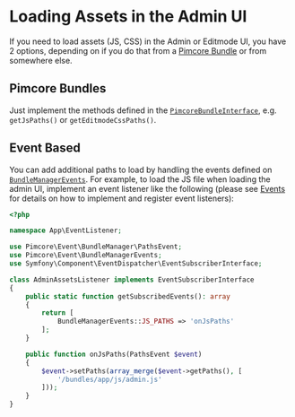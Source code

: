 # Loading Assets in the Admin UI

If you need to load assets (JS, CSS) in the Admin or Editmode UI, you have 2 options, depending on if you do that from a
[Pimcore Bundle](./05_Pimcore_Bundles) or from somewhere else.

## Pimcore Bundles

Just implement the methods defined in the [`PimcoreBundleInterface`](https://github.com/pimcore/pimcore/blob/11.x/lib/Extension/Bundle/PimcoreBundleInterface.php),
e.g. `getJsPaths()` or `getEditmodeCssPaths()`.

## Event Based

You can add additional paths to load by handling the events defined on [`BundleManagerEvents`](https://github.com/pimcore/pimcore/blob/11.x/lib/Event/BundleManagerEvents.php).
For example, to load the JS file when loading the admin UI, implement an event listener like the following (please see
[Events](../../20_Extending_Pimcore/11_Event_API_and_Event_Manager.md) for details on how to implement and register event
listeners): 

```php
<?php

namespace App\EventListener;

use Pimcore\Event\BundleManager\PathsEvent;
use Pimcore\Event\BundleManagerEvents;
use Symfony\Component\EventDispatcher\EventSubscriberInterface;

class AdminAssetsListener implements EventSubscriberInterface
{
    public static function getSubscribedEvents(): array
    {
        return [
            BundleManagerEvents::JS_PATHS => 'onJsPaths'
        ];
    }

    public function onJsPaths(PathsEvent $event)
    {
        $event->setPaths(array_merge($event->getPaths(), [
            '/bundles/app/js/admin.js'
        ]));
    }
}
```

 
